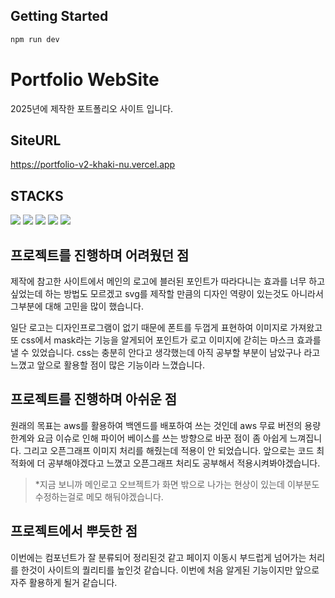 ## Getting Started
```bash
npm run dev
```

# Portfolio WebSite
2025년에 제작한 포트폴리오 사이트 입니다.

## SiteURL
https://portfolio-v2-khaki-nu.vercel.app

## STACKS
<img src="https://img.shields.io/badge/nextjs-000000?style=for-the-badge&logo=nextdotjs&logoColor=white"> <img src="https://img.shields.io/badge/typescript-3178C6?style=for-the-badge&logo=typescript&logoColor=white"> <img src="https://img.shields.io/badge/tailwindcss-06B6D4?style=for-the-badge&logo=tailwindcss&logoColor=white"> <img src="https://img.shields.io/badge/firebase-DD2C00?style=for-the-badge&logo=firebase&logoColor=white"> <img src="https://img.shields.io/badge/axios-5A29E4?style=for-the-badge&logo=axios&logoColor=white">

## 프로젝트를 진행하며 어려웠던 점
제작에 참고한 사이트에서 메인의 로고에 블러된 포인트가 따라다니는 효과를 너무 하고싶었는데 하는 방법도 모르겠고 svg를 제작할 만큼의 디자인 역량이 있는것도 아니라서 그부분에 대해 고민을 많이 했습니다. 

일단 로고는 디자인프로그램이 없기 때문에 폰트를 두껍게 표현하여 이미지로 가져왔고 또 css에서 mask라는 기능을 알게되어 포인트가 로고 이미지에 갇히는 마스크 효과를 낼 수 있었습니다. css는 충분히 안다고 생각했는데 아직 공부할 부분이 남았구나 라고 느꼈고 앞으로 활용할 점이 많은 기능이라 느꼈습니다.

## 프로젝트를 진행하며 아쉬운 점
원래의 목표는 aws를 활용하여 백엔드를 배포하여 쓰는 것인데 aws 무료 버전의 용량 한계와 요금 이슈로 인해 파이어 베이스를 쓰는 방향으로 바꾼 점이 좀 아쉽게 느껴집니다. 그리고 오픈그래프 이미지 처리를 해줬는데 적용이 안 되었습니다. 앞으로는 코드 최적화에 더 공부해야겠다고 느꼈고 오픈그래프 처리도 공부해서 적용시켜봐야겠습니다.
> *지금 보니까 메인로고 오브젝트가 화면 밖으로 나가는 현상이 있는데 이부분도 수정하는걸로 메모 해둬야겠습니다.

## 프로젝트에서 뿌듯한 점
이번에는 컴포넌트가 잘 분류되어 정리된것 같고 페이지 이동시 부드럽게 넘어가는 처리를 한것이 사이트의 퀄리티를 높인것 같습니다. 이번에 처음 알게된 기능이지만 앞으로 자주 활용하게 될거 같습니다.
